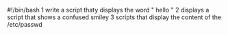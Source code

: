 #!/bin/bash
1 write a script thaty displays the word " hello "
2 displays a script that shows a confused smiley
3 scripts that display the content of the /etc/passwd
